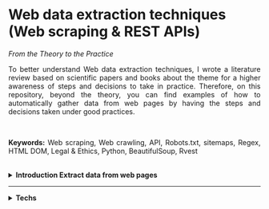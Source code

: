 # Web data extraction techniques (Web scraping & REST APIs) 
<i>From the Theory to the Practice</i>

<p align="justify"> To better understand Web data extraction techniques, I wrote a literature review based on scientific papers and books about the theme for a higher awareness of steps and decisions to take in practice. Therefore, on this repository, beyond the theory, you can find examples of how to automatically gather data from web pages by having the steps and decisions taken under good practices. </p> 
<br>
<p align="justify"> <b>Keywords:</b> Web scraping, Web crawling, API, Robots.txt, sitemaps,	Regex, HTML DOM, Legal & Ethics, Python, BeautifulSoup, Rvest   </p>
<br>
<details>
<summary> <b> Introduction Extract data from web pages </b> </summary>
<p align="justify"> Webpages are built and designed for human consumption and not for ease and automated data collection (Glez-Peña et al., 2013). For that reason, the data on the websites are unstructured, which implies using tools/methods/techniques to convert them into a structured form (Eswari et. al., 2022). According to Dongo et. al. (2021), three well-known methods have been applied to extract/collect data from web pages:</p>

- Web scraping    
- APIs (Application Programming Interface)    
- Manual extraction / copy-past method <br>

<p align="justify"> Web scraping and APIs are automated techniques and the most practical ways to collect data from various website pages and repositories (Dongo et. al. 2021). High speed, accuracy, less labour-intensive and less human errors are advantages of automated techniques compared with manual extraction (Bradley & James, 2019, Dongo et. al. 2021, Eswari et. al., 2022). <br><br>
An API is an interface that allows communication between software, independent of the website structure or content. APIs provide a robust structure to download and interconnect large sets of heterogeneous information (Glez-Peña et al., 2013). Web scraping is gathering data through any means other than a program interacting with an API (Mitchell, 2018). In practice, and due to the different structures of each website (Eswari et. al., 2022), web scraping requires writing software for each one, encompassing a wide range of programming techniques and technologies (Glez-Peña et al., 2013, Mitchell, 2018). <br><br>
Therefore, before scraping a website, it is a good idea to check if it offers an API that allows users to quickly collect data directly from the database behind the website (Bradley & James, 2019). However, whether API does not exist or has limitations, Web scraping to gather the data is needed (Dongo et. al., 2021). </p>
</details>
<hr>
<details>
  <summary> <b> Techs </b> </summary>
 Python, BeautifulSoup, Request, Jupyter Notebooks, R Notebooks, HTML, CSS
</details>




 
